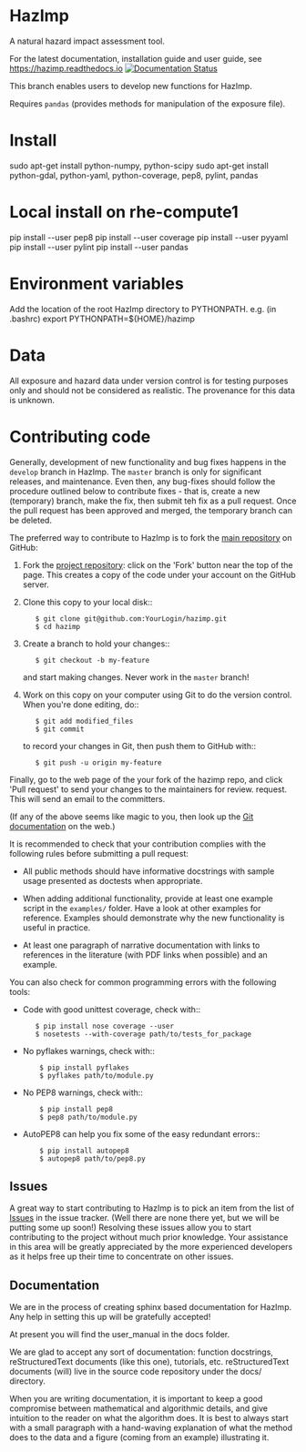 HazImp
======

A natural hazard impact assessment tool.

For the latest documentation, installation guide and user guide, see https://hazimp.readthedocs.io
[![Documentation Status](https://readthedocs.org/projects/hazimp/badge/?version=latest)](https://hazimp.readthedocs.io/en/latest/?badge=latest)

This branch enables users to develop new functions for HazImp.

Requires `pandas` (provides methods for manipulation of the exposure file).

Install
=======
sudo apt-get install python-numpy, python-scipy
sudo apt-get install python-gdal, python-yaml, python-coverage, pep8, pylint, pandas

Local install on rhe-compute1
=============================

  pip install --user pep8
  pip install --user coverage
  pip install --user pyyaml
  pip install --user pylint
  pip install --user pandas


Environment variables
=====================
Add the location of the root HazImp directory to PYTHONPATH. e.g. (in .bashrc)
export PYTHONPATH=${HOME}/hazimp

Data
====
All exposure and hazard data under version control is for testing purposes only and should not be considered as realistic.  The provenance for this data is unknown.

Contributing code
=================

Generally, development of new functionality and bug fixes happens in the `develop` branch in HazImp. 
The `master` branch is only for significant releases, and maintenance. Even then, any bug-fixes 
should follow the procedure outlined below to contribute fixes - that is, create a new (temporary) branch, 
make the fix, then submit teh fix as a pull request. Once the pull request has been approved and merged, 
the temporary branch can be deleted.

The preferred way to contribute to HazImp is to fork the 
[main repository](http://github.com/GeoscienceAustralia/hazimp) on GitHub:

1. Fork the [project repository](http://github.com/GeoscienceAustralia/hazimp):
   click on the 'Fork' button near the top of the page. This creates
   a copy of the code under your account on the GitHub server.

2. Clone this copy to your local disk::

          $ git clone git@github.com:YourLogin/hazimp.git
          $ cd hazimp

3. Create a branch to hold your changes::

          $ git checkout -b my-feature

   and start making changes. Never work in the ``master`` branch!

4. Work on this copy on your computer using Git to do the version
   control. When you're done editing, do::

          $ git add modified_files
          $ git commit

   to record your changes in Git, then push them to GitHub with::

          $ git push -u origin my-feature

Finally, go to the web page of the your fork of the hazimp repo,
and click 'Pull request' to send your changes to the maintainers for
review. request. This will send an email to the committers.

(If any of the above seems like magic to you, then look up the 
[Git documentation](http://git-scm.com/documentation) on the web.)

It is recommended to check that your contribution complies with the
following rules before submitting a pull request:

-  All public methods should have informative docstrings with sample
   usage presented as doctests when appropriate.

-  When adding additional functionality, provide at least one
   example script in the ``examples/`` folder. Have a look at other
   examples for reference. Examples should demonstrate why the new
   functionality is useful in practice.

-  At least one paragraph of narrative documentation with links to
   references in the literature (with PDF links when possible) and
   an example.

You can also check for common programming errors with the following
tools:

-  Code with good unittest coverage, check with::

          $ pip install nose coverage --user
          $ nosetests --with-coverage path/to/tests_for_package

-  No pyflakes warnings, check with::

           $ pip install pyflakes
           $ pyflakes path/to/module.py

-  No PEP8 warnings, check with::

           $ pip install pep8
           $ pep8 path/to/module.py

-  AutoPEP8 can help you fix some of the easy redundant errors::

           $ pip install autopep8
           $ autopep8 path/to/pep8.py

Issues
------

A great way to start contributing to HazImp is to pick an item
from the list of [Issues](https://github.com/GeoscienceAustralia/hazimp/issues)
in the issue tracker. (Well there are none there yet, but we will be 
putting some up soon!) Resolving these issues allow you to start
contributing to the project without much prior knowledge. Your
assistance in this area will be greatly appreciated by the more
experienced developers as it helps free up their time to concentrate on
other issues.

Documentation
-------------

We are in the process of creating sphinx based documentation for HazImp. 
Any help in setting this up will be gratefully accepted!

At present you will find the user_manual in the docs folder. 

We are glad to accept any sort of documentation: function docstrings,
reStructuredText documents (like this one), tutorials, etc.
reStructuredText documents (will) live in the source code repository under the
docs/ directory.

When you are writing documentation, it is important to keep a good
compromise between mathematical and algorithmic details, and give
intuition to the reader on what the algorithm does. It is best to always
start with a small paragraph with a hand-waving explanation of what the
method does to the data and a figure (coming from an example)
illustrating it.
